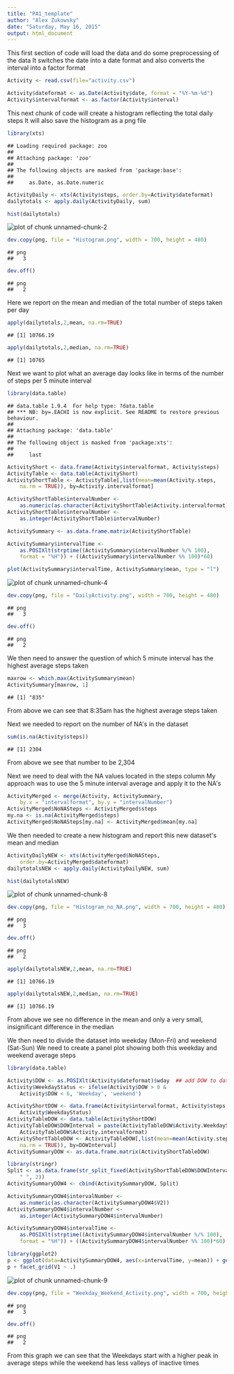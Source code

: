 ```yaml
---
title: "PA1_template"
author: "Alex Zukowsky"
date: "Saturday, May 16, 2015"
output: html_document
---
```


This first section of code will load the data and do some preprocessing of the
    data
It switches the date into a date format and also converts the interval into a
    factor format


```r
Activity <- read.csv(file="activity.csv")

Activity$dateformat <- as.Date(Activity$date, format = "%Y-%m-%d")
Activity$intervalformat <- as.factor(Activity$interval)
```


This next chunk of code will create a histogram reflecting the total daily steps
It will also save the histogram as a png file


```r
library(xts)
```

```
## Loading required package: zoo
## 
## Attaching package: 'zoo'
## 
## The following objects are masked from 'package:base':
## 
##     as.Date, as.Date.numeric
```

```r
ActivityDaily <- xts(Activity$steps, order.by=Activity$dateformat)
dailytotals <- apply.daily(ActivityDaily, sum)

hist(dailytotals)
```

![plot of chunk unnamed-chunk-2](figure/unnamed-chunk-2-1.png) 

```r
dev.copy(png, file = "Histogram.png", width = 700, height = 480)
```

```
## png 
##   3
```

```r
dev.off()
```

```
## png 
##   2
```


Here we report on the mean and median of the total number of steps taken per day


```r
apply(dailytotals,2,mean, na.rm=TRUE)
```

```
## [1] 10766.19
```

```r
apply(dailytotals,2,median, na.rm=TRUE)
```

```
## [1] 10765
```


Next we want to plot what an average day looks like in terms of the number of
    steps per 5 minute interval
    

```r
library(data.table)
```

```
## data.table 1.9.4  For help type: ?data.table
## *** NB: by=.EACHI is now explicit. See README to restore previous behaviour.
## 
## Attaching package: 'data.table'
## 
## The following object is masked from 'package:xts':
## 
##     last
```

```r
ActivityShort <- data.frame(Activity$intervalformat, Activity$steps)
ActivityTable <- data.table(ActivityShort)
ActivityShortTable <- ActivityTable[,list(mean=mean(Activity.steps, 
    na.rm = TRUE)), by=Activity.intervalformat]

ActivityShortTable$intervalNumber <- 
    as.numeric(as.character(ActivityShortTable$Activity.intervalformat))
ActivityShortTable$intervalNumber <- 
    as.integer(ActivityShortTable$intervalNumber)

ActivitySummary <- as.data.frame.matrix(ActivityShortTable)

ActivitySummary$intervalTime <- 
    as.POSIXlt(strptime((ActivitySummary$intervalNumber %/% 100), 
    format = "%H")) + ((ActivitySummary$intervalNumber %% 100)*60)

plot(ActivitySummary$intervalTime, ActivitySummary$mean, type = "l")
```

![plot of chunk unnamed-chunk-4](figure/unnamed-chunk-4-1.png) 

```r
dev.copy(png, file = "DailyActivity.png", width = 700, height = 480)
```

```
## png 
##   3
```

```r
dev.off()
```

```
## png 
##   2
```


We then need to answer the question of which 5 minute interval has the highest
    average steps taken
    

```r
maxrow <- which.max(ActivitySummary$mean)  
ActivitySummary[maxrow, 1]
```

```
## [1] "835"
```

From above we can see that 8:35am has the highest average steps taken


Next we needed to report on the number of NA's in the dataset


```r
sum(is.na(Activity$steps))
```

```
## [1] 2304
```

From above we see that number to be 2,304


Next we need to deal with the NA values located in the steps column
My approach was to use the 5 minute interval average and apply it to the NA's


```r
ActivityMerged <- merge(Activity, ActivitySummary, 
    by.x = "intervalformat", by.y = "intervalNumber")
ActivityMerged$NoNASteps <- ActivityMerged$steps
my.na <- is.na(ActivityMerged$steps)
ActivityMerged$NoNASteps[my.na] <- ActivityMerged$mean[my.na]
```

We then needed to create a new histogram and report this new dataset's mean
    and median
    

```r
ActivityDailyNEW <- xts(ActivityMerged$NoNASteps, 
    order.by=ActivityMerged$dateformat)
dailytotalsNEW <- apply.daily(ActivityDailyNEW, sum)

hist(dailytotalsNEW)
```

![plot of chunk unnamed-chunk-8](figure/unnamed-chunk-8-1.png) 

```r
dev.copy(png, file = "Histogram_no_NA.png", width = 700, height = 480)
```

```
## png 
##   3
```

```r
dev.off()
```

```
## png 
##   2
```

```r
apply(dailytotalsNEW,2,mean, na.rm=TRUE)
```

```
## [1] 10766.19
```

```r
apply(dailytotalsNEW,2,median, na.rm=TRUE)
```

```
## [1] 10766.19
```

From above we see no difference in the mean and only a very small, insignificant
    difference in the median
    
    
We then need to divide the dataset into weekday (Mon-Fri) and weekend (Sat-Sun)
We need to create a panel plot showing both this weekday and weekend average
    steps
    

```r
library(data.table)

Activity$DOW <- as.POSIXlt(Activity$dateformat)$wday  ## add DOW to data frame
Activity$WeekdayStatus <- ifelse(Activity$DOW > 0 & 
    Activity$DOW < 6, 'Weekday', 'weekend')

ActivityShortDOW <- data.frame(Activity$intervalformat, Activity$steps, 
    Activity$WeekdayStatus)
ActivityTableDOW <- data.table(ActivityShortDOW)
ActivityTableDOW$DOWInterval = paste(ActivityTableDOW$Activity.WeekdayStatus, 
    ActivityTableDOW$Activity.intervalformat)
ActivityShortTableDOW <- ActivityTableDOW[,list(mean=mean(Activity.steps, 
    na.rm = TRUE)), by=DOWInterval]
ActivitySummaryDOW <- as.data.frame.matrix(ActivityShortTableDOW)

library(stringr)
Split <- as.data.frame(str_split_fixed(ActivityShortTableDOW$DOWInterval, 
    " ", 2))
ActivitySummaryDOW4 <- cbind(ActivitySummaryDOW, Split)

ActivitySummaryDOW4$intervalNumber <- 
    as.numeric(as.character(ActivitySummaryDOW4$V2))
ActivitySummaryDOW4$intervalNumber <- 
    as.integer(ActivitySummaryDOW4$intervalNumber)

ActivitySummaryDOW4$intervalTime <- 
    as.POSIXlt(strptime((ActivitySummaryDOW4$intervalNumber %/% 100), 
    format = "%H")) + ((ActivitySummaryDOW4$intervalNumber %% 100)*60)

library(ggplot2)
p <- ggplot(data=ActivitySummaryDOW4, aes(x=intervalTime, y=mean)) + geom_line()
p + facet_grid(V1 ~ .)
```

![plot of chunk unnamed-chunk-9](figure/unnamed-chunk-9-1.png) 

```r
dev.copy(png, file = "Weekday_Weekend_Activity.png", width = 700, height = 480)
```

```
## png 
##   3
```

```r
dev.off()
```

```
## png 
##   2
```

From this graph we can see that the Weekdays start with a higher peak in average
    steps while the weekend has less valleys of inactive times
